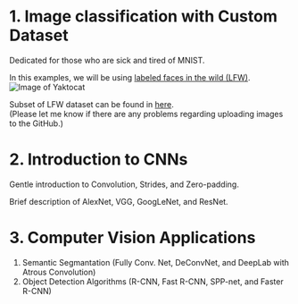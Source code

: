 # 1. Image classification with Custom Dataset

Dedicated for those who are sick and tired of MNIST. 

In this examples, we will be using [labeled faces in the wild (LFW)](http://vis-www.cs.umass.edu/lfw/). 
![Image of Yaktocat](http://vis-www.cs.umass.edu/lfw/Six_Face_Panels_sm.jpg)

Subset of LFW dataset can be found in [here](https://github.com/sjchoi86/img_dataset).  
(Please let me know if there are any problems regarding uploading images to the GitHub.)

# 2. Introduction to CNNs 

Gentle introduction to Convolution, Strides, and Zero-padding. 

Brief description of AlexNet, VGG, GoogLeNet, and ResNet. 

# 3. Computer Vision Applications 

1. Semantic Segmantation (Fully Conv. Net, DeConvNet, and DeepLab with Atrous Convolution)
2. Object Detection Algorithms (R-CNN, Fast R-CNN, SPP-net, and Faster R-CNN)
